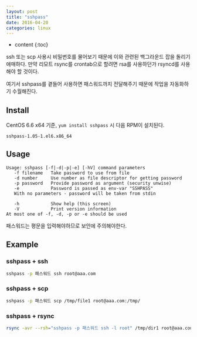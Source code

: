 ```yaml
---
layout: post
title: "sshpass"
date: 2016-04-20
categories: linux
---
```


* content
{:toc}

ssh 또는 scp 사용시 비밀번호를 물어보기 때문에 이와 관련된 백그라운드 잡을 돌리기 애매하다.
만약 리모트 rsync를 crontab으로 할려면 rsa를 사용하던가 rsyncd를 사용해야 할 것이다.

여기서 sshpass를 곁들어 사용하면 패스워드까지 전달해주기 때문에 작업을 자동화하기 수월해진다.


## Install

CentOS 6.6 x64 기준, ```yum install sshpass``` 시 다음 RPM이 설치된다.

```
sshpass-1.05-1.el6.x86_64
```


## Usage

```
Usage: sshpass [-f|-d|-p|-e] [-hV] command parameters
   -f filename   Take password to use from file
   -d number     Use number as file descriptor for getting password
   -p password   Provide password as argument (security unwise)
   -e            Password is passed as env-var "SSHPASS"
   With no parameters - password will be taken from stdin

   -h            Show help (this screen)
   -V            Print version information
At most one of -f, -d, -p or -e should be used
```
패스워드는 평문을 입력해야하므로 보안에 주의해야한다.


## Example

### sshpass + ssh

```bash
sshpass -p 패스워드 ssh root@aaa.com
```

### sshpass + scp

```bash
sshpass -p 패스워드 scp /tmp/file1 root@aaa.com:/tmp/
```

### sshpass + rsync

```bash
rsync -avr --rsh="sshpass -p 패스워드 ssh -l root" /tmp/dir1 root@aaa.com:/tmp/
```